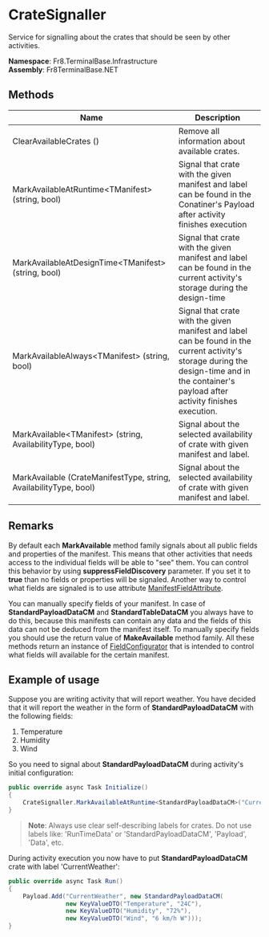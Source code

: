 # CrateSignaller

Service for signalling about the crates that should be seen by other activities. 

**Namespace**: Fr8.TerminalBase.Infrastructure  
**Assembly**: Fr8TerminalBase.NET


## Methods
| Name                            |Description                                                                                 |
|---------------------------------|------------------------------------------------------------------------------------------- |
| ClearAvailableCrates ()| Remove all information about available crates. |
| MarkAvailableAtRuntime\<TManifest> (string, bool) | Signal that crate with the given manifest and label can be found in the Conatiner's Payload after activity finishes execution |
| MarkAvailableAtDesignTime\<TManifest> (string, bool) | Signal that crate with the given manifest and label can be found in the current activity's storage during the design-time |
| MarkAvailableAlways\<TManifest> (string, bool) | Signal that crate with the given manifest and label can be found in the current activity's storage during the design-time and in the container's payload after activity finishes execution. |
| MarkAvailable\<TManifest> (string, AvailabilityType, bool) | Signal about the selected availability of crate with given manifest and label.
| MarkAvailable (CrateManifestType, string, AvailabilityType, bool) | Signal about the selected availability of crate with given manifest and label.

## Remarks
By default each **MarkAvailable** method family signals about all public fields and properties of the manifest. This means that other activities that needs access to the individual fields will be able to "see" them. You can control this behavior by using **suppressFieldDiscovery** parameter. If you set it to **true** than no fields or properties will be signaled. Another way to control what fields are signaled is to use attribute [ManifestFieldAttribute](/Docs/ForDevelopers/SDK/.NET/Reference/ManifestFieldAttribute.md).

You can manually specify fields of your manifest. In case of **StandardPayloadDataCM** and **StandardTableDataCM** you always have to do this, because this manifests can contain any data and the fields of this data can not be deduced from the manifest itself. To manually specify fields you should use the return value of **MakeAvailable** method family. All these methods return an instance of [FieldConfigurator](/Docs/ForDevelopers/SDK/.NET/Reference/CrateSignaller.FieldConfigurator.md) that is intended to control what fields will available for the certain manifest.

 
## Example of usage

Suppose you are writing activity that will report weather. You have decided that it will report the weather in the form of **StandardPayloadDataCM** with the following fields:  
1. Temperature
2. Humidity
3. Wind


So you need to signal about **StandardPayloadDataCM** during activity's initial configuration:
```C#
public override async Task Initialize()
{
	CrateSignaller.MarkAvailableAtRuntime<StandardPayloadDataCM>("CurrentWeather").AddFields("Temperature", "Humidity", "Wind");
}
```
> **Note**: Always use clear self-describing labels for crates. Do not use labels like: 'RunTimeData' or 'StandardPayloadDataCM', 'Payload', 'Data', etc.

During activity execution you now have to put **StandardPayloadDataCM** crate with label 'CurrentWeather':

```C#
public override async Task Run()
{
	Payload.Add("CurrentWeather", new StandardPayloadDataCM(
				new KeyValueDTO("Temperature", "24C"), 
				new KeyValueDTO("Humidity", "72%"),
				new KeyValueDTO("Wind", "6 km/h W")));
}
```